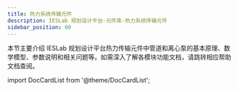 ```yaml
---
title: 热力系统传输元件
description: IESLab 规划设计平台-元件库-热力系统传输元件
sidebar_position: 60
---
```



本节主要介绍 IESLab 规划设计平台热力传输元件中管道和离心泵的基本原理、数学模型、参数说明和相关问题等。如需深入了解各模块功能文档，请跳转相应帮助文档查阅。


import DocCardList from '@theme/DocCardList';

<DocCardList />
